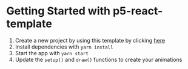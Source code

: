 # Getting Started with p5-react-template

1. Create a new project by using this template by clicking [here](https://github.com/RobertMcReed/p5-react-template/generate)
2. Install dependencies with `yarn install`
3. Start the app with `yarn start`
4. Update the `setup()` and `draw()` functions to create your animations
